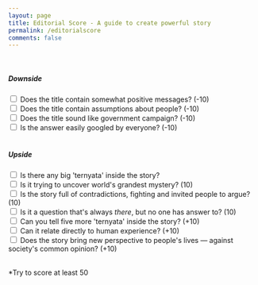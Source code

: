 ```yaml
---
layout: page
title: Editorial Score - A guide to create powerful story
permalink: /editorialscore
comments: false
---
```


<script src="{{ site.baseurl }}/assets/js/editorialscore.js"></script>



<div class="progress">
       <div class="progress-bar" role="progressbar" aria-valuenow="50" aria-valuemin="0" aria-valuemax="100">
       </div>
   </div>

<br>

<h5>Downside</h5>
<div class="checkbox">
  <label><input name="progress" class="progress" type="checkbox" value="10"> Does the title contain somewhat positive messages? (-10)</label><br>
  <label><input name="progress" class="progress" type="checkbox" value="30"> Does the title contain assumptions about people? (-10)</label><br>
  <label><input name="progress" class="progress" type="checkbox" value="70"> Does the title sound like government campaign? (-10)</label><br>
  <label><input name="progress" class="progress" type="checkbox" value="100"> Is the answer easily googled by everyone? (-10)</label>
</div>
<br>

<h5>Upside</h5>
<div class="checkbox">
  <label><input name="progress" class="progress" type="checkbox" value="10"> Is there any big 'ternyata' inside the story?</label>
  <br>
  <label><input name="progress" class="progress" type="checkbox" value="20"> Is it trying to uncover world's grandest mystery? (10)</label><br>
  <label><input type="checkbox" value="30"> Is the story full of contradictions, fighting and invited people to argue? (10)</label><br>
  <label><input type="checkbox" value="40"> Is it a question that's always <i>there</i>, but no one has answer to? (10)</label><br>
  <label><input type="checkbox" value="10"> Can you tell five more 'ternyata' inside the story? (+10)</label><br>
  <label><input type="checkbox" value="10"> Can it relate directly to human experience? (+10)</label><br>
  <label><input type="checkbox" value="10"> Does the story bring new perspective to people's lives — against society's common opinion? (+10)</label><br>
</div>
<br>

<p>*Try to score at least 50</p>

